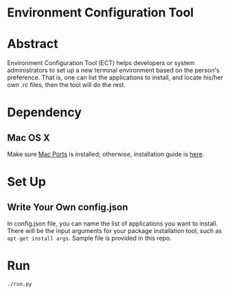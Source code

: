 # Environment Configuration Tool

# Abstract
Environment Configuration Tool (ECT) helps developers or system administrators to set up a new terminal environment based on the person's preference. That is, one can list the applications to install, and locate his/her own .rc files, then the tool will do the rest.

# Dependency

## Mac OS X

Make sure [Mac Ports](https://www.macports.org/) is installed; otherwise, installation guide is [here](https://guide.macports.org/).

# Set Up

## Write Your Own config.json

In config.json file, you can name the list of applications you want to install. There will be the input arguments for your package installation tool, such as `apt-get install args`. Sample file is provided in this repo.

# Run

```
./run.py
```
